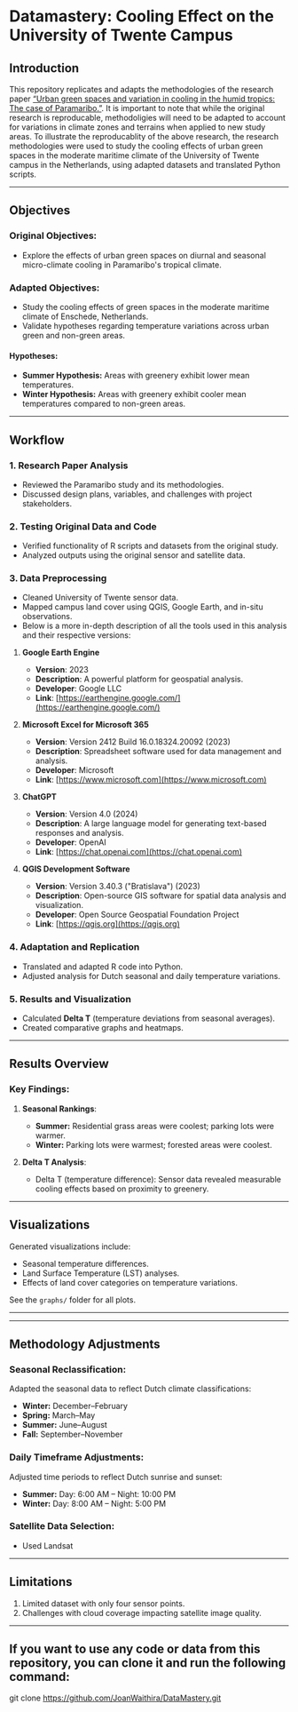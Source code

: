 # Datamastery: Cooling Effect on the University of Twente Campus

## Introduction

This repository replicates and adapts the methodologies of the research paper [“Urban green spaces and variation in cooling in the humid tropics: The case of Paramaribo.”](https://doi.org/10.1016/j.ufug.2023.128111). It is important to note that while the original research is reproducable, methodoligies will need to be adapted to account for variations in climate zones and terrains when applied to new study areas. To illustrate the reproducablity of the above research, the research methodologies were used to study the cooling effects of urban green spaces in the moderate maritime climate of the University of Twente campus in the Netherlands, using adapted datasets and translated Python scripts.

---

## Objectives

### Original Objectives:
- Explore the effects of urban green spaces on diurnal and seasonal micro-climate cooling in Paramaribo's tropical climate.

### Adapted Objectives:
- Study the cooling effects of green spaces in the moderate maritime climate of Enschede, Netherlands.
- Validate hypotheses regarding temperature variations across urban green and non-green areas.

#### Hypotheses:
- **Summer Hypothesis:** Areas with greenery exhibit lower mean temperatures.
- **Winter Hypothesis:** Areas with greenery exhibit cooler mean temperatures compared to non-green areas.

---

## Workflow

### 1. Research Paper Analysis
- Reviewed the Paramaribo study and its methodologies.
- Discussed design plans, variables, and challenges with project stakeholders.

### 2. Testing Original Data and Code
- Verified functionality of R scripts and datasets from the original study.
- Analyzed outputs using the original sensor and satellite data.

### 3. Data Preprocessing
- Cleaned University of Twente sensor data.
- Mapped campus land cover using QGIS, Google Earth, and in-situ observations.
- Below is a more in-depth description of all the tools used in this analysis and their respective versions:

1. **Google Earth Engine**  
   - **Version**: 2023  
   - **Description**: A powerful platform for geospatial analysis.  
   - **Developer**: Google LLC  
   - **Link**: [https://earthengine.google.com/](https://earthengine.google.com/)  

2. **Microsoft Excel for Microsoft 365**  
   - **Version**: Version 2412 Build 16.0.18324.20092 (2023)  
   - **Description**: Spreadsheet software used for data management and analysis.  
   - **Developer**: Microsoft  
   - **Link**: [https://www.microsoft.com](https://www.microsoft.com)  

3. **ChatGPT**  
   - **Version**: Version 4.0 (2024)  
   - **Description**: A large language model for generating text-based responses and analysis.  
   - **Developer**: OpenAI  
   - **Link**: [https://chat.openai.com](https://chat.openai.com)  

4. **QGIS Development Software**  
   - **Version**: Version 3.40.3 ("Bratislava") (2023)  
   - **Description**: Open-source GIS software for spatial data analysis and visualization.  
   - **Developer**: Open Source Geospatial Foundation Project  
   - **Link**: [https://qgis.org](https://qgis.org)  



### 4. Adaptation and Replication
- Translated and adapted R code into Python.
- Adjusted analysis for Dutch seasonal and daily temperature variations.

### 5. Results and Visualization
- Calculated **Delta T** (temperature deviations from seasonal averages).
- Created comparative graphs and heatmaps.

---

## Results Overview

### Key Findings:
1. **Seasonal Rankings**:
   - **Summer:** Residential grass areas were coolest; parking lots were warmer.
   - **Winter:** Parking lots were warmest; forested areas were coolest.

2. **Delta T Analysis**:
   - Delta T (temperature difference): Sensor data revealed measurable cooling effects based on proximity to greenery.

---

## Visualizations

Generated visualizations include:
- Seasonal temperature differences.
- Land Surface Temperature (LST) analyses.
- Effects of land cover categories on temperature variations.

See the `graphs/` folder for all plots.

---


---

## Methodology Adjustments

### Seasonal Reclassification:
Adapted the seasonal data to reflect Dutch climate classifications:
- **Winter:** December–February
- **Spring:** March–May
- **Summer:** June–August
- **Fall:** September–November

### Daily Timeframe Adjustments:
Adjusted time periods to reflect Dutch sunrise and sunset:
- **Summer:** Day: 6:00 AM – Night: 10:00 PM
- **Winter:** Day: 8:00 AM – Night: 5:00 PM

### Satellite Data Selection:
- Used Landsat 

---

## Limitations

1. Limited dataset with only four sensor points.
2. Challenges with cloud coverage impacting satellite image quality.

---


## If you want to use any code or data from this repository, you can clone it and run the following command:
git clone https://github.com/JoanWaithira/DataMastery.git
